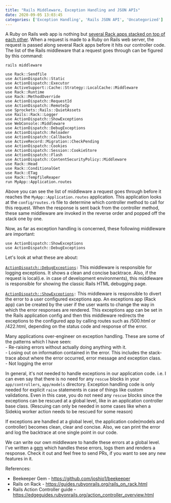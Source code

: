 ```yaml
---
title: "Rails Middleware, Exception Handling and JSON APIs"
date: 2020-09-05 13:03:45
categories: ['Exception Handling', 'Rails JSON API', 'Uncategorized']
---
```


<!-- wp:paragraph -->
<p>A Ruby on Rails web app is nothing but <a href="https://guides.rubyonrails.org/rails_on_rack.html">several Rack apps stacked on top of each other</a>. When a request is made to a Ruby on Rails web server, the request is passed along several Rack apps before it hits our controller code. The list of the Rails middleware that a request goes through can be figured by this command:</p>
<!-- /wp:paragraph -->

<!-- wp:code -->
<pre class="wp-block-code"><code>rails middleware</code></pre>
<!-- /wp:code -->

<!-- wp:code -->
<pre class="wp-block-code"><code>use Rack::Sendfile
use ActionDispatch::Static
use ActionDispatch::Executor
use ActiveSupport::Cache::Strategy::LocalCache::Middleware
use Rack::Runtime
use Rack::MethodOverride
use ActionDispatch::RequestId
use ActionDispatch::RemoteIp
use Sprockets::Rails::QuietAssets
use Rails::Rack::Logger
use ActionDispatch::ShowExceptions
use WebConsole::Middleware
use ActionDispatch::DebugExceptions
use ActionDispatch::Reloader
use ActionDispatch::Callbacks
use ActiveRecord::Migration::CheckPending
use ActionDispatch::Cookies
use ActionDispatch::Session::CookieStore
use ActionDispatch::Flash
use ActionDispatch::ContentSecurityPolicy::Middleware
use Rack::Head
use Rack::ConditionalGet
use Rack::ETag
use Rack::TempfileReaper
run MyApp::Application.routes</code></pre>
<!-- /wp:code -->

<!-- wp:paragraph -->
<p>Above you can see the list of middleware a request goes through before it reaches the <code>MyApp::Application.routes</code> application. This application looks at the <code>config/routes.rb</code> file to determine which controller method to call for this request. When the response is sent back from the controller method, these same middleware are invoked in the reverse order and popped off the stack one by one.</p>
<!-- /wp:paragraph -->

<!-- wp:paragraph -->
<p>Now, as far as exception handling is concerned, these following middleware are important:</p>
<!-- /wp:paragraph -->

<!-- wp:code -->
<pre class="wp-block-code"><code>use ActionDispatch::ShowExceptions
use ActionDispatch::DebugExceptions</code></pre>
<!-- /wp:code -->

<!-- wp:paragraph -->
<p>Let's look at what these are about:</p>
<!-- /wp:paragraph -->

<!-- wp:paragraph -->
<p><code><a href="https://api.rubyonrails.org/classes/ActionDispatch/DebugExceptions.html">ActionDispatch::DebugExceptions</a>:</code> This middleware is responsible for logging exceptions. It shows a clean and concise backtrace. Also, if the request is local(i.e. in case of development environments), this middleware is responsible for showing the classic Rails HTML debugging page. </p>
<!-- /wp:paragraph -->

<!-- wp:paragraph -->
<p><code><a href="https://api.rubyonrails.org/classes/ActionDispatch/ShowExceptions.html">ActionDispatch::ShowExceptions</a>:</code> This middleware is responsible to divert the error to a user configured exceptions app. An exceptions app (Rack app) can be created by the user if the user wants to change the way in which the error responses are rendered. This exceptions app can be set in the Rails application config and then this middleware redirects the exceptions to the configured app by calling routes such as /500.html or /422.html, depending on the status code and response of the error.</p>
<!-- /wp:paragraph -->

<!-- wp:paragraph -->
<p>Many applications over-engineer on exception handling. These are some of the patterns which I have seen:<br>- Re-raising errors without actually doing anything with it.<br>- Losing out on information contained in the error. This includes the stack-trace about where the error occurred, error message and exception class.<br>- Not logging the error</p>
<!-- /wp:paragraph -->

<!-- wp:paragraph -->
<p>In general, it's not needed to handle exceptions in our application code. i.e. I can even say that there is no need for any <code>rescue</code> blocks in your <code>app/controllers</code>, <code>app/models</code> directory. Exception handling code is only needed for explicit <code>raise</code> statements in case of things like custom validations. Even in this case, you do not need any <code>rescue</code> blocks since the exceptions can be rescued at a global level, like in an application controller base class. (Rescuing can only be needed in some cases like when a Sidekiq worker action needs to be rescued for some reason)</p>
<!-- /wp:paragraph -->

<!-- wp:paragraph -->
<p>If exceptions are handled at a global level, the application code(models and controller) becomes clean, clear and concise. Also, we can print the error and log the backtrace at one single point in our code.  </p>
<!-- /wp:paragraph -->

<!-- wp:paragraph -->
<p>We can write our own middleware to handle these errors at a global level. I've written a <a href="https://github.com/joshio1/beekeeper">gem</a> which handles these errors, logs them and renders a response. Check it out and feel free to send PRs, if you want to see any new features in it.</p>
<!-- /wp:paragraph -->

<!-- wp:paragraph -->
<p>References:</p>
<!-- /wp:paragraph -->

<!-- wp:list -->
<ul><li>Beekeeper Gem - <a href="https://github.com/joshio1/beekeeper">https://github.com/joshio1/beekeeper</a></li><li>Rails on Rack - <a href="https://guides.rubyonrails.org/rails_on_rack.html">https://guides.rubyonrails.org/rails_on_rack.html</a></li><li>Rails Action Controller guide - <a href="https://edgeguides.rubyonrails.org/action_controller_overview.html">https://edgeguides.rubyonrails.org/action_controller_overview.html</a></li></ul>
<!-- /wp:list -->
